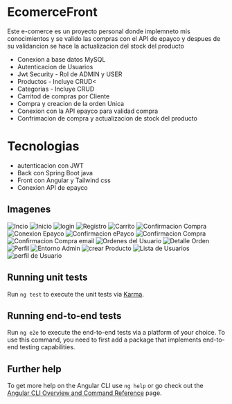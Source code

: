 # EcomerceFront

Este e-comerce es un proyecto personal donde implemneto mis conocimientos y se valido las compras con el API de epayco y despues de su validancion se hace la actualizacion del stock del producto

 - Conexion a base datos MySQL
 - Autenticacion de Usuarios
 - Jwt Security - Rol de ADMIN y USER
 - Productos - Incluye CRUD<
 - Categorias - Incluye CRUD
 - Carritod de compras  por Cliente
 - Compra y creacion de la orden Unica
 - Conexion con la API epayco para validad compra
 - Confrimacion de compra y actualizacion de stock del producto

# Tecnologias

- autenticacion con JWT
- Back con Spring Boot java
- Front con Angular y Tailwind css
- Conexion API de epayco

## Imagenes

![Incio](public/inicio1.jpg)
![Inicio](public/inicio.jpg)
![login](public/Login.jpg)
![Registro](public/Registro)
![Carrito](public/Carrito.jpg)
![Confirmacion Compra](public/ConfirmarOrden.jpg)
![Conexion Epayco](public/ConexionEpayco.jpg)
![Confirmacion ePayco](public/ConfirEpayco.jpg)
![Confirmacion Compra](public/ConfirmacionCompra.jpg)
![Confirmacion Compra email](public/ConfirmacionEmail.jpg)
![Ordenes del Usuario](public/OrdenesUsuarios.jpg)
![Detalle Orden](public/Detalleorden.jpg)
![Perfil](public/perfil.jpg)
![Entorno Admin](public/DashBoardAdmin.jpg)
![crear Producto](public/CrearProducto.jpg)
![Lista de Usuarios](public/ListaUsuarios.jpg)
![perfil de Usuario](public/Ordenes.jpg)

## Running unit tests

Run `ng test` to execute the unit tests via [Karma](https://karma-runner.github.io).

## Running end-to-end tests

Run `ng e2e` to execute the end-to-end tests via a platform of your choice. To use this command, you need to first add a package that implements end-to-end testing capabilities.

## Further help

To get more help on the Angular CLI use `ng help` or go check out the [Angular CLI Overview and Command Reference](https://angular.dev/tools/cli) page.

